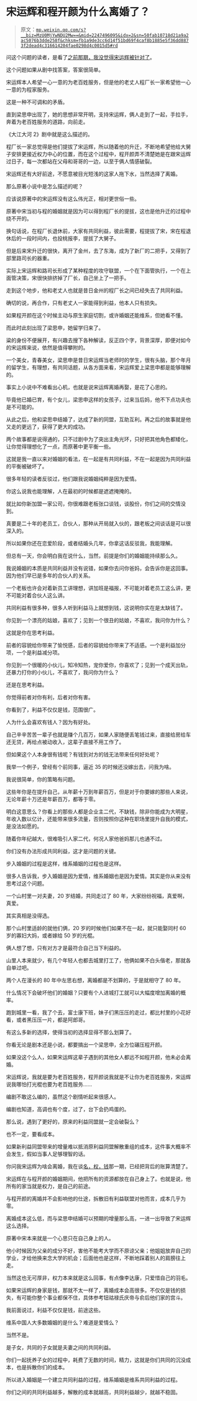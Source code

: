 # 宋运辉和程开颜为什么离婚了？

> 原文：[`mp.weixin.qq.com/s?__biz=MzU0MjYwNDU2Mw==&mid=2247496095&idx=2&sn=50fab10718d21a9a2ac5076b3dde258f&chksm=fb1a9de3cc6d14f51bd69f4caf8b1885e5f36dd8873f2dead4c316614204fae0298d4c0015d5#rd`](http://mp.weixin.qq.com/s?__biz=MzU0MjYwNDU2Mw==&mid=2247496095&idx=2&sn=50fab10718d21a9a2ac5076b3dde258f&chksm=fb1a9de3cc6d14f51bd69f4caf8b1885e5f36dd8873f2dead4c316614204fae0298d4c0015d5#rd)

问这个问题的读者，是看了[之前那期，我没觉得宋运辉被针对了](https://mp.weixin.qq.com/s?__biz=MzU0MjYwNDU2Mw==&mid=2247495660&idx=1&sn=ab3278a4675c8403b84aabbe09d0e616&chksm=fb1a8390cc6d0a86e5be648c1c39a612ccd25f795c674276e6c335d67931c91bc3baf2c2d85b&scene=21#wechat_redirect)。

这个问题如果从剧中找答案，答案很简单。

宋运辉本人希望一心一意的为老百姓服务，但是他的老丈人程厂长一家希望他一心一意的为程家服务。

这是一种不可调和的矛盾。

直到梁思申出现了，她的思想非常开明，支持宋运辉，俩人走到了一起，手拉手，奔着为老百姓服务的道路，向前走。

《大江大河 2》剧中就是这么描述的。

程厂长一家总觉得是他们提拔了宋运辉，所以随着他的升迁，不断地希望他给大舅子安排更接近权力中心的位置，而在这个过程中，程开颜弄不清楚她是在跟宋运辉过日子，每一次都站在父母和哥哥的一边，以至于俩人情感破裂。

宋运辉还有大好前途，不愿意被目光短浅的这家人拖下水，当然选择了离婚。

那么原著小说中是怎么描述的呢？

应该说原著中的宋运辉没有这么伟光正，相对更世俗一些。

原著中宋当初与程的婚姻就是因为可以得到程厂长的提拔，这也是他升迁的过程中绕不开的。

换句话说，在程厂长退休前，大家有共同利益，彼此需要，程提拔了宋，宋在程退休后的一段时间内，也投桃报李，提拔了大舅子。

但是后来宋升迁的很快，离开了金州，去了东海，成为了新厂的二把手，又得到了部里路司长的器重。

实际上宋运辉和路司长形成了某种程度的攻守联盟，一个在下面管执行，一个在上面管决策，宋很快排挤掉了厂长，自己坐上了一把手。

走到这个地步，他和老丈人也就是昔日金州的程厂长之间已经失去了共同利益。

确切的说，再合作，只有老丈人一家能得到利益，他本人只有损失。

如果程开颜在这个时候主动与原生家庭切割，或许婚姻还能维系，但她看不懂。

而此时此刻出现了梁思申，她留学归来了。

粱的身份不便展开，有兴趣去搜下各种解读，反正四个字，背景深厚，即便对如今的宋运辉来说，依然是值得攀附的。

一个美女，青春美女，梁思申是昔日宋运辉当老师时的学生，很有头脑，那个年月的留学生，有理想，有共同话题，从各方面来看，宋运辉爱上梁思申都是能够理解的。

事实上小说中不难看出心机，也就是说宋运辉离婚再娶，是花了心思的。

毕竟他已婚已育，有个女儿，梁思申这样的女孩子，过来当后妈，他不下点功夫也是不可能的。

从此之后，他和梁思申结婚了，达成了新的同盟，互助互利。再之后的故事就是他又走的更远了，获得了更大的成功。

两个故事都是说得通的，只不过剧中为了突出主角光环，只好把其他角色都矮化，让你觉得理想化了一点，而原著中更平衡一些。

这就是我一直以来对婚姻的看法，在一起是有共同利益，不在一起是因为共同利益的平衡被破坏了。 

很多年轻的读者反驳过，他们跟我说婚姻纯粹是因为爱情。

你这么说我也能理解，人在最初的时候都是遮遮掩掩的。

就比如你新加盟一家公司，你很难跟老板张口谈钱，谈股份，你们之间的交情没到。

真要是二十年的老员工，合伙人，那种从开局就入伙的，跟老板之间谈话是可以很深入的。

所以如果你还在恋爱阶段，或者结婚头几年，你拿这话反驳我，我能理解。

但总有一天，你会明白我在说什么，当然，前提是你们的婚姻能持续那么久。

我说婚姻的本质是共同利益并没有说错，如果你去问你爸妈，会告诉你是这回事。因为他们早已是多年的合伙人的关系。

一个老板也许会对着新员工讲理想，讲加班是福报，不可能对着老员工这么讲，更不可能对着合伙人这么讲。

共同利益有很多种，很多人听到利益马上就想到钱，这说明你实在是太缺钱了。

你见到一个漂亮的姑娘，喜欢了；见到一个很丑的姑娘，不喜欢，我问你为什么？

这就是你在思考利益。

前者的容貌给你带来了愉悦感，后者的容貌给你带来了不适感。一个是利益加分项，一个是利益减分项。

你见到一个很暖的小伙儿，知冷知热，宠你爱你，你喜欢了；见到一个成天出轨，还暴力打你的小伙儿，不喜欢了，我问你为什么？

还是在思考利益。

你觉得前者对你有利，后者对你有害。

你看到了，利益不仅仅是钱，范围很广。

人为什么会喜欢有钱人？因为有好处。

自己辛辛苦苦一辈子也就是赚个几百万，如果人家随便丢笔钱过来，直接给房给车还无贷，再给点被动收入，这辈子直接不用工作了。

但如果这个人本身很有钱呢？有钱到对方的钱无法带来任何好处呢？

我举一个例子，曾经有个前同事，逼近 35 的时候还没嫁出去，问我为啥。

我说很简单，你的策略有问题。

这些年你是在提升自己，从年薪十万到年薪百万，但是对于你要嫁的那些人来说，无论年薪十万还是年薪百万，都等于零。

明白这意思么？你看上的那些人都是企业主二代，不缺钱，除非你能成为大明星，年收入数以亿计，还能带来很多流量，否则按照你这种在职场里提升自我的模式，是没法如愿的。

随着你年纪越大，很难吸引人家二代，何况人家他爸妈那儿也通不过。 

你们没有办法形成共同利益，这才是问题的关键。

步入婚姻的过程是这样，维系婚姻的过程也是这样。

很多人告诉我，步入婚姻是因为爱情，维系婚姻也是因为爱情。其实是你从来没有思考过这个问题。

一个山村里一对夫妻，20 岁结婚，共同走过了 80 年，大家纷纷祝福，真爱啊，真爱。

其实真相是没得选。

那个山村里适龄的就他们俩，20 岁的时候他们如果不在一起，就只能娶同村 60 岁的寡妇大妈，或者嫁给 50 岁的光棍。

俩人想了想，只有对方才是最符合自己当下利益的。

山里人本来就少，有几个年轻人也都去城里打工了，他俩如果不白头偕老，那就各自单过吧。

两个人在漫长的 80 年中左思右想，离婚都是不划算的，于是就相守了 80 年。

什么情况下会破坏他们的婚姻？只要有个人进城打工就可以大幅度增加离婚的概率。

跑到城里一看，我了个去，富士康下班，妹子们黑压压的走过，都比村里的小花好看，或者黑压压一片，都是阿郎哥。

有这么多新的选择，使得当初的选择显得不那么划算了。

你看无论是剧本还是小说，都要搞出一个梁思申，全方位碾压程开颜。

如果没这个么人，如果宋运辉这辈子遇到的其他女人都远不如程开颜，他未必会离婚。

宋运辉说，我就是要为老百姓服务，程开颜说我就是不让你为老百姓服务，宋运辉说我哪怕打光棍也要为老百姓服务......

编剧不敢这么编的，虽然这个剧情听起来很感人。

编剧也知道，高调也有个度，过了，台下会扔鸡蛋的。

那么说，遇到了更好的，原来的利益同盟就一定会破裂么？

也不一定，要看成本。

如果新利益同盟带来的增量难以抵消原利益同盟解散重组的成本，这件事大概率不会发生，假如当事人足够理智的话。

你问我宋运辉为啥会离婚，我在谈[名，权，钱](http://mp.weixin.qq.com/s?__biz=MzU0MjYwNDU2Mw==&mid=2247495264&idx=1&sn=915221dbccef01346e64c9c87ef65caf&chksm=fb1a821ccc6d0b0abd44167dfa0eb5ddd5ca8c0dbbc3070715fd788f9afb0464513d4bbfbc78&scene=21#wechat_redirect)那一期，已经把背后的账算清楚了。

宋运辉在与程开颜的婚姻期间，他把所有的资源都放在自己身上了。也就是说，他所有的家当就是权力，是自己的前途。

与程开颜的离婚并不会影响他的仕途，拆散旧有利益联盟对他而言，成本几乎为零。

离婚成本这么低，而与梁思申结婚可以预期的增量那么高，一进一出导致了宋运辉这么选择。

原著中宋本来就是一个心思只在自己身上的人。

他小时候因为父亲的成分不好，害他不能考大学而不原谅父亲；他姐姐放弃自己的学业，才给他换来念大学的机会；后面他也是这样，不断地踩着别人的肩膀往上走。

当然这也无可厚非，权力本来就是这么回事，有点像李达康，只爱惜自己的羽毛。

如果宋运辉的身家是钱，那就不太一样了，离婚成本会高很多。不仅仅是钱的损失，有可能你整个事业都保不住，具体参考钮祜禄氏庆帝与俞后他们家的宫斗。

我前面说过，利益不仅仅是钱，前途这些。

维系中国人大多数婚姻的是什么？难道是爱情么？

当然不是。

是子女，共同的子女就是夫妻之间的共同利益。

你们一起抚养子女的过程中，耗费了无数的时间，精力，这就是你们共同的沉没成本，也是拆散你们的成本。

所以进入婚姻是一个建立共同利益的过程，维系婚姻是维系共同利益的过程。

你们之间的共同利益越多，解散的成本就越高，共同利益越少，就越不稳固。